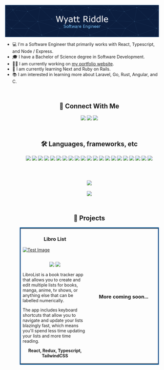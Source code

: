 <img src="images/software-engineer.png" align="center" />
<br>

<ul>
<li>💻 I'm a Software Engineer that primarily works with React, Typescript, and Node / Express.</li>
<li>🎓 I have a Bachelor of Science degree in Software Development.</li>
<li>👩‍💻 I am currently working on <a href="https://github.com/riddlew/portfolio">my portfolio website</a>.
<li>🧠 I am currently learning Next and Ruby on Rails.</li>
<li>📚 I am interested in learning more about Laravel, Go, Rust, Angular, and C.</li>
<ul>

<br>
<h2 align="center">📱 Connect With Me</h2>
<p align="center">
<a target="_blank" href="https://www.linkedin.com/in/wyatt-r/" title="LinkedIn"><img src="https://img.shields.io/badge/linkedin-%230077B5.svg?style=for-the-badge&logo=linkedin&logoColor=white" /></a>
<a target="_blank" href="https://twitter.com/riddlew_" title="Twitter"><img src="https://img.shields.io/badge/Twitter-%231DA1F2.svg?style=for-the-badge&logo=Twitter&logoColor=white" /></a>
<a target="_blank" href="https://www.riddl.dev" title="Website"><img src="https://img.shields.io/badge/Website-%23E7EEF0.svg?style=for-the-badge&logo=anaconda&logoColor=%2302A8EF" /></a>
</p>
<br>
<h2 align="center">🛠 Languages, frameworks, etc</h2>
<p align="center">
<!-- <img src="https://img.shields.io/badge/go-%2300ADD8.svg?style=for-the-badge&logo=go&logoColor=white" /> -->
<img src="https://img.shields.io/badge/react-%2320232a.svg?style=for-the-badge&logo=react&logoColor=%2361DAFB" />
<img src="https://img.shields.io/badge/Next-black?style=for-the-badge&logo=next.js&logoColor=white" />
<!-- <img src="https://img.shields.io/badge/styled--components-DB7093?style=for-the-badge&logo=styled-components&logoColor=white" /> -->
<img src="https://img.shields.io/badge/redux-%23593d88.svg?style=for-the-badge&logo=redux&logoColor=white" />
<img src="https://img.shields.io/badge/typescript-%23007ACC.svg?style=for-the-badge&logo=typescript&logoColor=white" />
<img src="https://img.shields.io/badge/javascript-%23323330.svg?style=for-the-badge&logo=javascript&logoColor=%23F7DF1E" />
<img src="https://img.shields.io/badge/node.js-6DA55F?style=for-the-badge&logo=node.js&logoColor=white" />
<img src="https://img.shields.io/badge/express.js-%23404d59.svg?style=for-the-badge&logo=express&logoColor=%2361DAFB" />
<img src="https://img.shields.io/badge/ruby-%23CC342D.svg?style=for-the-badge&logo=ruby&logoColor=white" />
<img src="https://img.shields.io/badge/rails-%23CC0000.svg?style=for-the-badge&logo=ruby-on-rails&logoColor=white" />
<!-- <img src="https://img.shields.io/badge/php-%23777BB4.svg?style=for-the-badge&logo=php&logoColor=white" /> -->
<!-- <img src="https://img.shields.io/badge/WordPress-%23117AC9.svg?style=for-the-badge&logo=WordPress&logoColor=white" /> -->
<!-- <img src="https://img.shields.io/badge/python-3670A0?style=for-the-badge&logo=python&logoColor=ffdd54" /> -->
<img src="https://img.shields.io/badge/html5-%23E34F26.svg?style=for-the-badge&logo=html5&logoColor=white" />
<img src="https://img.shields.io/badge/css-%231572B6.svg?style=for-the-badge&logo=css3&logoColor=white" />
<img src="https://img.shields.io/badge/SASS-hotpink.svg?style=for-the-badge&logo=SASS&logoColor=white" />
<img src="https://img.shields.io/badge/bootstrap-%23563D7C.svg?style=for-the-badge&logo=bootstrap&logoColor=white" />
<img src="https://img.shields.io/badge/tailwindcss-%2338B2AC.svg?style=for-the-badge&logo=tailwind-css&logoColor=white" />
<img src="https://img.shields.io/badge/-GraphQL-E10098?style=for-the-badge&logo=graphql&logoColor=white" />
<img src="https://img.shields.io/badge/MongoDB-%234ea94b.svg?style=for-the-badge&logo=mongodb&logoColor=white" />
<img src="https://img.shields.io/badge/postgres-%23316192.svg?style=for-the-badge&logo=postgresql&logoColor=white" />
<img src="https://img.shields.io/badge/sqlite-%2307405e.svg?style=for-the-badge&logo=sqlite&logoColor=white" />
<img src="https://img.shields.io/badge/MariaDB-003545?style=for-the-badge&logo=mariadb&logoColor=white" />
<img src="https://img.shields.io/badge/docker-%230db7ed.svg?style=for-the-badge&logo=docker&logoColor=white" />
<img src="https://img.shields.io/badge/figma-%23F24E1E.svg?style=for-the-badge&logo=figma&logoColor=white" />
</p>
<br>
<br>
<p align="center">
<img src="https://github-readme-stats.vercel.app/api?username=riddlew&count_private=true&show_icons=true&theme=ayu-mirage" />
</p>

<!-- <a href="https://github.com/riddlew/portfolio">
  <img align="center" src="https://github-readme-stats.vercel.app/api/pin/?username=riddlew&repo=portfolio&theme=gruvbox" />
</a> -->
  
<p align="center">
<img align="center" src="https://streak-stats.demolab.com/?user=riddlew&theme=ayu-mirage" />
</p>

<br>
<h2 align="center">📰 Projects</h2>
<table bordercolor="#04508c">
<tr>
<td width="50%" valign="top">
<h3 align="center">Libro List</h3>
<a target="_blank" href="https://github.com/riddlew/libro-list"><img src="images/gifs/libro-list.gif" width="100%" alt="Test Image" /></a>
<br>
<br>
<p align="center">
<a target="_blank" href="https://github.com/riddlew/libro-list" title="View repo"><img src="https://img.shields.io/badge/Repo-00A95C.svg?style=for-the-badge&logo=github&logoColor=FFFFFF" /></a>
<a target="_blank" href="#" title="View website"><img src="https://img.shields.io/badge/Website-%23E7EEF0.svg?style=for-the-badge&logo=gnome-terminal&logoColor=%2302A8EF" /></a>
</p>
<p>
LibroList is a book tracker app that allows you to create and edit multiple lists for books, manga, anime, tv shows, or anything else that can be labelled numerically.
</p>
<p>
The app includes keyboard shortcuts that allow you to navigate and update your lists blazingly fast, which means you'll spend less time updating your lists and more time reading.
</p>
<p align="center">
<strong>React, Redux, Typescript, TailwindCSS</strong>
</p>
</td>
<td width="50%" valign="center">
<h3 align="center">More coming soon...</h3>
</td>
</tr>
<!--
<tr>
<td width="50%" valign="top">
<h3 align="center">Todo</h3>
<br />
<a target="_blank" href="#"><img src="images/test.gif" width="100%" alt="Test Image" /></a>
<p align="center">
<a target="_blank" href="View Repo"><img src="https://img.shields.io/badge/Repo-00A95C.svg?style=for-the-badge&logo=github&logoColor=FFFFFF" /></a>
<a target="_blank" href="View Website"><img src="https://img.shields.io/badge/Website-%23E7EEF0.svg?style=for-the-badge&logo=gnome-terminal&logoColor=%2302A8EF" /></a>
</p>
<br>
<p>Test description goes here</p>
<br>
<p align="center">
<strong>React, Next.js, Typescript, Node.js, Express.js TailwindCSS, MongoDB</strong>
</p>
</td>
<td width="50%" valign="top">
<h3 align="center">Todo</h3>
<br />
<a target="_blank" href="#"><img src="images/test.gif" width="100%" alt="Test Image" /></a>
<p align="center">
<a target="_blank" href="View Repo"><img src="https://img.shields.io/badge/Repo-00A95C.svg?style=for-the-badge&logo=github&logoColor=FFFFFF" /></a>
<a target="_blank" href="View Website"><img src="https://img.shields.io/badge/Website-%23E7EEF0.svg?style=for-the-badge&logo=gnome-terminal&logoColor=%2302A8EF" /></a>
</p>
<br>
<p>Test description goes here</p>
<br>
<p align="center">
<strong>React, Next.js, Typescript, Node.js, Express.js TailwindCSS, MongoDB</strong>
</p>
</td>
</tr>
-->
</table>
